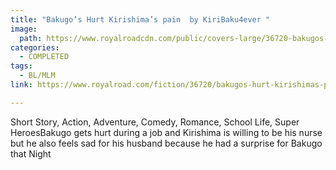 ```yaml
---
title: "Bakugo’s Hurt Kirishima’s pain  by KiriBaku4ever "
image:
  path: https://www.royalroadcdn.com/public/covers-large/36720-bakugos-hurt-kirishimas-pain.jpg
categories:
  - COMPLETED
tags:
  - BL/MLM
link: https://www.royalroad.com/fiction/36720/bakugos-hurt-kirishimas-pain

---
```

Short Story, Action, Adventure, Comedy, Romance, School Life, Super HeroesBakugo gets hurt during a job and Kirishima is willing to be his nurse but he also feels sad for his husband because he had a surprise for Bakugo that Night

